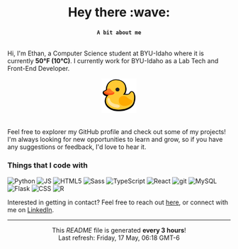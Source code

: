 <div align="center">
    <h1>Hey there :wave:</h1>
    <b><code>A bit about me</code></b>
</div>
<br>

Hi, I'm Ethan, a Computer Science student at BYU-Idaho where it is currently <b>50°F (10°C)</b>. I currently work for BYU-Idaho as a Lab Tech and Front-End Developer. 

<div align="center"><img src="./img/duck.webp" width="80"></div><br>

Feel free to explorer my GitHub profile and check out some of my projects! I'm always looking for new opportunities to learn and grow, so if you have any suggestions or feedback, I'd love to hear it. 

<h3>Things that I code with</h3>
<p>
    <img alt="Python" src="https://img.shields.io/badge/-Python-3776AB?style=flat-square&logo=python&logoColor=white" />
    <img alt="JS" src="https://img.shields.io/badge/-JavaScript-F7DF1E?style=flat-square&logo=javascript&logoColor=black" />
    <img alt="HTML5" src="https://img.shields.io/badge/-HTML5-E34F26?style=flat-square&logo=html5&logoColor=white" />
    <img alt="Sass" src="https://img.shields.io/badge/-Sass-CC6699?style=flat-square&logo=sass&logoColor=white" />
    <img alt="TypeScript" src="https://img.shields.io/badge/-TypeScript-3178C6?style=flat-square&logo=typescript&logoColor=white" />
    <img alt="React" src="https://img.shields.io/badge/-React-61DAFB?style=flat-square&logo=react&logoColor=white" />
    <img alt="git" src="https://img.shields.io/badge/-Git-F05032?style=flat-square&logo=git&logoColor=white" />
    <img alt="MySQL" src="https://img.shields.io/badge/-MySQL-4479A1?style=flat-square&logo=mysql&logoColor=white" />
    <img alt="Flask" src="https://img.shields.io/badge/-Flask-000000?style=flat-square&logo=flask&logoColor=white" />
    <img alt="CSS" src="https://img.shields.io/badge/-CSS-1572B6?style=flat-square&logo=css3&logoColor=white" />
    <img alt="R" src="https://img.shields.io/badge/-R-276DC3?style=flat-square&logo=r&logoColor=white" />
</p>


Interested in getting in contact? Feel free to reach out [here](https://eglenn.dev/), or connect with me on [LinkedIn](https://eglenn.app/in).

------------
<p align="center">This <i>README</i> file is generated <b>every 3 hours</b>!</br>Last refresh: Friday, 17 May, 06:18 GMT-6<br />